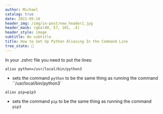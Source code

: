 ```yaml
---
author: Michael
catalog: true
date: 2021-05-16
header_img: /img/in-post/new_header1.jpg
header_mask: rgba(40, 57, 101, .4)
header_style: image
subtitle: No subtitle
title: How to Set Up Python Aliasing In the Command Line
tree_state: 🌱
---
```


In your .zshrc file you need to put the lines:

`alias python=/usr/local/bin/python3`
- sets the command `python` to be the same thing as running the command ``/usr/local/bin/python3`

`alias pip=pip3`
- sets the command `pip` to be the same thing as running the command `pip3`